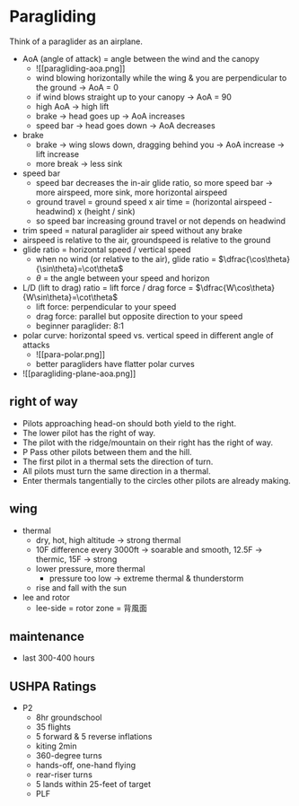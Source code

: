 # Paragliding

Think of a paraglider as an airplane. 

- AoA (angle of attack) = angle between the wind and the canopy
    - ![[paragliding-aoa.png]]
    - wind blowing horizontally while the wing & you are perpendicular to the ground -> AoA = 0
    - if wind blows straight up to your canopy -> AoA = 90
    - high AoA -> high lift
    - brake -> head goes up -> AoA increases
    - speed bar -> head goes down -> AoA decreases
- brake
    - brake -> wing slows down, dragging behind you -> AoA increase -> lift increase
    - more break -> less sink
- speed bar
    - speed bar decreases the in-air glide ratio, so more speed bar -> more airspeed, more sink, more horizontal airspeed
    - ground travel = ground speed x air time = (horizontal airspeed - headwind) x (height / sink)
    - so speed bar increasing ground travel or not depends on headwind
- trim speed = natural paraglider air speed without any brake
- airspeed is relative to the air, groundspeed is relative to the ground
- glide ratio = horizontal speed / vertical speed
    - when no wind (or relative to the air), glide ratio = $\dfrac{\cos\theta}{\sin\theta}=\cot\theta$
    - $\theta$ = the angle between your speed and horizon
- L/D (lift to drag) ratio = lift force / drag force = $\dfrac{W\cos\theta}{W\sin\theta}=\cot\theta$ 
    - lift force: perpendicular to your speed
    - drag force: parallel but opposite direction to your speed
    - beginner paraglider: 8:1
- polar curve: horizontal speed vs. vertical speed in different angle of attacks
    - ![[para-polar.png]]
    - better paragliders have flatter polar curves
- ![[paragliding-plane-aoa.png]]

## right of way

- Pilots approaching head-on should both yield to the right.
- The lower pilot has the right of way.
- The pilot with the ridge/mountain on their right has the right of way.
- P Pass other pilots between them and the hill.
- The first pilot in a thermal sets the direction of turn.
- All pilots must turn the same direction in a thermal.
- Enter thermals tangentially to the circles other pilots are already making.

## wing

- thermal
    - dry, hot, high altitude -> strong thermal
    - 10F difference every 3000ft -> soarable and smooth, 12.5F -> thermic, 15F -> strong
    - lower pressure, more thermal
        - pressure too low -> extreme thermal & thunderstorm
    - rise and fall with the sun
- lee and rotor
    - lee-side = rotor zone = 背風面

## maintenance

- last 300-400 hours

## USHPA Ratings

- P2
    - 8hr groundschool
    - 35 flights
    - 5 forward & 5 reverse inflations
    - kiting 2min
    - 360-degree turns
    - hands-off, one-hand flying
    - rear-riser turns
    - 5 lands within 25-feet of target
    - PLF

